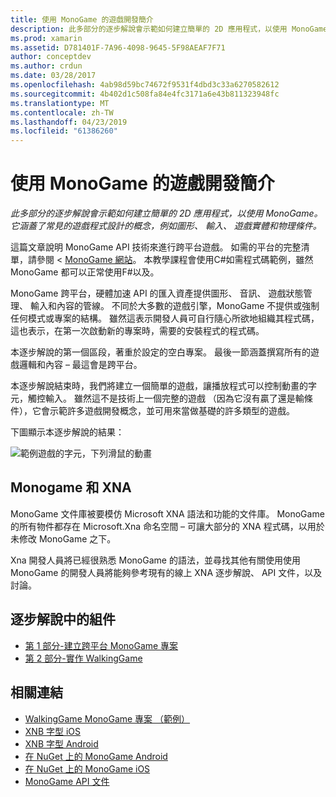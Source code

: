 ```yaml
---
title: 使用 MonoGame 的遊戲開發簡介
description: 此多部分的逐步解說會示範如何建立簡單的 2D 應用程式，以使用 MonoGame。  它涵蓋了常見的遊戲程式設計的概念，例如圖形、 輸入、 遊戲實體和物理條件。
ms.prod: xamarin
ms.assetid: D781401F-7A96-4098-9645-5F98AEAF7F71
author: conceptdev
ms.author: crdun
ms.date: 03/28/2017
ms.openlocfilehash: 4ab98d59bc74672f9531f4dbd3c33a6270582612
ms.sourcegitcommit: 4b402d1c508fa84e4fc3171a6e43b811323948fc
ms.translationtype: MT
ms.contentlocale: zh-TW
ms.lasthandoff: 04/23/2019
ms.locfileid: "61386260"
---
```

# <a name="introduction-to-game-development-with-monogame"></a>使用 MonoGame 的遊戲開發簡介

_此多部分的逐步解說會示範如何建立簡單的 2D 應用程式，以使用 MonoGame。它涵蓋了常見的遊戲程式設計的概念，例如圖形、 輸入、 遊戲實體和物理條件。_

這篇文章說明 MonoGame API 技術來進行跨平台遊戲。 如需的平台的完整清單，請參閱 < [MonoGame 網站](http://www.monogame.net/)。 本教學課程會使用C#如需程式碼範例，雖然 MonoGame 都可以正常使用F#以及。

MonoGame 跨平台，硬體加速 API 的匯入資產提供圖形、 音訊、 遊戲狀態管理、 輸入和內容的管線。 不同於大多數的遊戲引擎，MonoGame 不提供或強制任何模式或專案的結構。  雖然這表示開發人員可自行隨心所欲地組織其程式碼，這也表示，在第一次啟動新的專案時，需要的安裝程式的程式碼。

本逐步解說的第一個區段，著重於設定的空白專案。 最後一節涵蓋撰寫所有的遊戲邏輯和內容 – 最這會是跨平台。

本逐步解說結束時，我們將建立一個簡單的遊戲，讓播放程式可以控制動畫的字元，觸控輸入。  雖然這不是技術上一個完整的遊戲 （因為它沒有贏了還是輸條件），它會示範許多遊戲開發概念，並可用來當做基礎的許多類型的遊戲。 

下圖顯示本逐步解說的結果：

![範例遊戲的字元，下列滑鼠的動畫](images/image1.gif)

## <a name="monogame-and-xna"></a>Monogame 和 XNA

MonoGame 文件庫被要模仿 Microsoft XNA 語法和功能的文件庫。  MonoGame 的所有物件都存在 Microsoft.Xna 命名空間 – 可讓大部分的 XNA 程式碼，以用於未修改 MonoGame 之下。 

Xna 開發人員將已經很熟悉 MonoGame 的語法，並尋找其他有關使用使用 MonoGame 的開發人員將能夠參考現有的線上 XNA 逐步解說、 API 文件，以及討論。


## <a name="walkthrough-parts"></a>逐步解說中的組件

- [第 1 部分-建立跨平台 MonoGame 專案](~/graphics-games/monogame/introduction/part1.md)
- [第 2 部分-實作 WalkingGame](~/graphics-games/monogame/introduction/part2.md)

## <a name="related-links"></a>相關連結

- [WalkingGame MonoGame 專案 （範例）](https://developer.xamarin.com/samples/mobile/WalkingGameMG/)
- [XNB 字型 iOS](https://github.com/mono/CocosSharp/tree/master/Samples/GameStarterKit/GameStarterKit/Content/fonts)
- [XNB 字型 Android](https://github.com/mono/CocosSharp/tree/master/Samples/GameStarterKit/GameStarterKit/Assets/Content/fonts)
- [在 NuGet 上的 MonoGame Android](https://www.nuget.org/packages/MonoGame.Framework.Android/)
- [在 NuGet 上的 MonoGame iOS](https://www.nuget.org/packages/MonoGame.Framework.iOS/)
- [MonoGame API 文件](http://www.monogame.net/documentation/?page=main)

